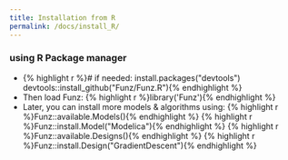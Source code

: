 ```yaml
---
title: Installation from R
permalink: /docs/install_R/
---
```


### using R Package manager

  * {% highlight r %}# if needed: install.packages("devtools")
devtools::install_github("Funz/Funz.R"){% endhighlight %}
  * Then load Funz: {% highlight r %}library('Funz'){% endhighlight %}
  * Later, you can install more models & algorithms using:
    {% highlight r %}Funz::available.Models(){% endhighlight %}
    {% highlight r %}Funz::install.Model("Modelica"){% endhighlight %}
    {% highlight r %}Funz::available.Designs(){% endhighlight %}
    {% highlight r %}Funz::install.Design("GradientDescent"){% endhighlight %}

